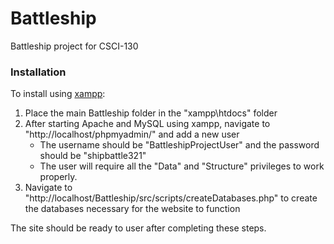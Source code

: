 # Battleship
Battleship project for CSCI-130

### Installation
To install using [xampp](https://www.apachefriends.org/download.html): 
1. Place the main Battleship folder in the "xampp\htdocs" folder 
2. After starting Apache and MySQL using xampp, navigate to "http://localhost/phpmyadmin/" and add a new user
   - The username should be "BattleshipProjectUser" and the password should be "shipbattle321" 
   - The user will require all the "Data" and "Structure" privileges to work properly. 
3. Navigate to "http://localhost/Battleship/src/scripts/createDatabases.php" to create the databases necessary for the website to function

The site should be ready to user after completing these steps. 
